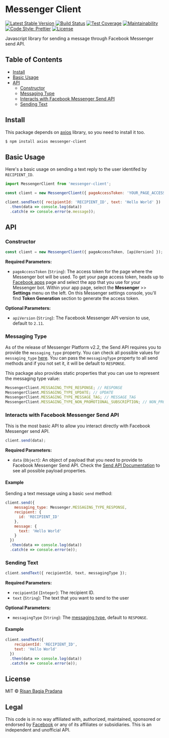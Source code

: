 # Messenger Client

[![Latest Stable Version](https://img.shields.io/npm/v/messenger-client.svg?style=flat-square)](https://www.npmjs.com/package/messenger-client)
[![Build Status](https://img.shields.io/travis/risan/messenger-client.svg?style=flat-square)](https://travis-ci.org/risan/messenger-client)
[![Test Coverage](https://img.shields.io/codeclimate/c/risan/messenger-client.svg?style=flat-square)](https://codeclimate.com/github/risan/messenger-client/test_coverage)
[![Maintainability](https://img.shields.io/codeclimate/maintainability/risan/messenger-client.svg?style=flat-square)](https://codeclimate.com/github/risan/messenger-client/maintainability)
[![Code Style: Prettier](https://img.shields.io/badge/code_style-prettier-ff69b4.svg?style=flat-square)](https://github.com/risan/messenger-client)
[![License](https://img.shields.io/npm/l/messenger-client.svg?style=flat-square)](https://www.npmjs.com/package/messenger-client)

Javascript library for sending a message through Facebook Messenger send API.

## Table of Contents

* [Install](#install)
* [Basic Usage](#basic-usage)
* [API](#api)
    * [Constructor](#constructor)
    * [Messaging Type](#messaging-type)
    * [Interacts with Facebook Messenger Send API](#interacts-with-facebook-messenger-send-api)
    * [Sending Text](#sending-text)

## Install

This package depends on [axios](https://github.com/axios/axios) library, so you need to install it too.

```bash
$ npm install axios messenger-client
```

## Basic Usage

Here's a basic usage on sending a text reply to the user identifed by `RECIPIENT_ID`.

```js
import MessengerClient from 'messenger-client';

const client = new MessengerClient({ pageAccessToken: 'YOUR_PAGE_ACCESS_TOKEN' });

client.sendText({ recipientId: 'RECIPIENT_ID', text: 'Hello World' })
  .then(data => console.log(data))
  .catch(e => console.error(e.message));
```

## API

### Constructor

```js
const client = new MessengerClient({ pageAccessToken, [apiVersion] });
```

**Required Parameters:**
- `pageAccessToken` (`String`): The access token for the page where the Messenger bot will be used. To get your page access token, heads up to [Facebook apps](https://developers.facebook.com/apps) page and select the app that you use for your Messenger bot. Within your app page, select the **Messenger** >> **Settings** menu on the left. On this Messenger settings console, you'll find **Token Generation** section to generate the access token.

**Optional Parameters:**
- `apiVersion` (`String`): The Facebook Messenger API version to use, default to `2.11`.

### Messaging Type

As of the release of Messenger Platform v2.2, the Send API requires you to provide the `messaging_type` property. You can check all possible values for `messaging_type` [here](https://developers.facebook.com/docs/messenger-platform/send-messages#messaging_types). You can pass the `messagingType` property to all send methods and if you not set it, it will be default to `RESPONSE`.

This package also provides static properties that you can use to represent the messaging type value:

```js
MessengerClient.MESSAGING_TYPE_RESPONSE; // RESPONSE
MessengerClient.MESSAGING_TYPE_UPDATE; // UPDATE
MessengerClient.MESSAGING_TYPE_MESSAGE_TAG; // MESSAGE_TAG
MessengerClient.MESSAGING_TYPE_NON_PROMOTIONAL_SUBSCRIPTION; // NON_PROMOTIONAL_SUBSCRIPTION
```

### Interacts with Facebook Messenger Send API

This is the most basic API to allow you interact directly with Facebook Messenger send API.

```js
client.send(data);
```

**Required Parameters:**
- `data` (`Object`): An object of payload that you need to provide to Facebook Messenger Send API. Check the [Send API Documentation](https://developers.facebook.com/docs/messenger-platform/reference/send-api/#payload) to see all possible payload properties.

#### Example
Sending a text message using a basic `send` method:

```js
client.send({
    messaging_type: Messenger.MESSAGING_TYPE_RESPONSE,
    recipient: {
      id: 'RECIPIENT_ID'
    },
    message: {
      text: 'Hello World'
    }
  })
  .then(data => console.log(data))
  .catch(e => console.error(e));
```

### Sending Text

```js
client.sendText({ recipientId, text, messagingType });
```

**Required Parameters:**
- `recipientId` (`Integer`): The recipient ID.
- `text` (`String`): The text that you want to send to the user

**Optional Parameters:**
- `messagingType` (`String`): The [messaging type](#messaging-type), default to `RESPONSE`.

#### Example

```js
client.sendText({
    recipientId: 'RECIPIENT_ID',
    text: 'Hello World'
  })
  .then(data => console.log(data))
  .catch(e => console.error(e));
```

## License

MIT © [Risan Bagja Pradana](https://risan.io)

## Legal

This code is in no way affiliated with, authorized, maintained, sponsored or endorsed by [Facebook](https://www.facebook.com) or any of its affiliates or subsidiaries. This is an independent and unofficial API.
